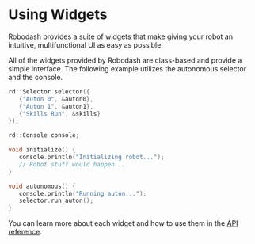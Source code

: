 # Using Widgets

Robodash provides a suite of widgets that make giving your robot an intuitive, multifunctional UI as easy as possible.

All of the widgets provided by Robodash are class-based and provide a simple interface. The following example utilizes the autonomous selector and the console.

```cpp
rd::Selector selector({
   {"Auton 0", &auton0},
   {"Auton 1", &auton1},
   {"Skills Run", &skills}
});

rd::Console console;

void initialize() {
   console.println("Initializing robot...");
   // Robot stuff would happen...
}

void autonomous() {
   console.println("Running auton...");
   selector.run_auton();
}
```

You can learn more about each widget and how to use them in the [API reference](../../api/widgets/index.md).
